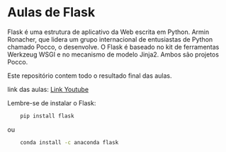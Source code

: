 # Aulas de Flask
 
Flask é uma estrutura de aplicativo da Web escrita em Python. Armin Ronacher, que lidera um grupo internacional de entusiastas de Python chamado Pocco, o desenvolve. O Flask é baseado no kit de ferramentas Werkzeug WSGI e no mecanismo de modelo Jinja2. Ambos são projetos Pocco.

Este repositório contem todo o resultado final das aulas.

link das aulas: [Link Youtube](https://www.youtube.com/playlist?list=PLWhiA_CuQkbBhvPojHOPY81BmDt2eSfgI)

Lembre-se de instalar o Flask:

```bash
    pip install flask
```
ou
```bash
    conda install -c anaconda flask
```